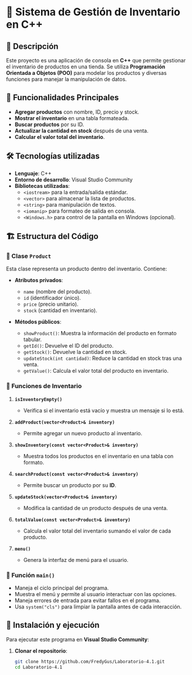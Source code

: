 # 🏪 Sistema de Gestión de Inventario en C++

## 📌 Descripción

Este proyecto es una aplicación de consola en **C++** que permite gestionar el inventario de productos en una tienda. Se utiliza **Programación Orientada a Objetos (POO)** para modelar los productos y diversas funciones para manejar la manipulación de datos.

## 🎯 Funcionalidades Principales

- **Agregar productos** con nombre, ID, precio y stock.
- **Mostrar el inventario** en una tabla formateada.
- **Buscar productos** por su ID.
- **Actualizar la cantidad en stock** después de una venta.
- **Calcular el valor total del inventario**.

## 🛠️ Tecnologías utilizadas

- **Lenguaje**: C++
- **Entorno de desarrollo**: Visual Studio Community
- **Bibliotecas utilizadas**:
  - `<iostream>` para la entrada/salida estándar.
  - `<vector>` para almacenar la lista de productos.
  - `<string>` para manipulación de textos.
  - `<iomanip>` para formateo de salida en consola.
  - `<Windows.h>` para control de la pantalla en Windows (opcional).

## 🏗️ Estructura del Código

### 🔹 Clase `Product`

Esta clase representa un producto dentro del inventario. Contiene:

- **Atributos privados**:

  - `name` (nombre del producto).
  - `id` (identificador único).
  - `price` (precio unitario).
  - `stock` (cantidad en inventario).

- **Métodos públicos**:
  - `showProduct()`: Muestra la información del producto en formato tabular.
  - `getId()`: Devuelve el ID del producto.
  - `getStock()`: Devuelve la cantidad en stock.
  - `updateStock(int cantidad)`: Reduce la cantidad en stock tras una venta.
  - `getValue()`: Calcula el valor total del producto en inventario.

### 🔹 Funciones de Inventario

1. **`isInventoryEmpty()`**

   - Verifica si el inventario está vacío y muestra un mensaje si lo está.

2. **`addProduct(vector<Product>& inventory)`**

   - Permite agregar un nuevo producto al inventario.

3. **`showInventory(const vector<Product>& inventory)`**

   - Muestra todos los productos en el inventario en una tabla con formato.

4. **`searchProduct(const vector<Product>& inventory)`**

   - Permite buscar un producto por su **ID**.

5. **`updateStock(vector<Product>& inventory)`**

   - Modifica la cantidad de un producto después de una venta.

6. **`totalValue(const vector<Product>& inventory)`**

   - Calcula el valor total del inventario sumando el valor de cada producto.

7. **`menu()`**
   - Genera la interfaz de menú para el usuario.

### 🔹 Función `main()`

- Maneja el ciclo principal del programa.
- Muestra el menú y permite al usuario interactuar con las opciones.
- Maneja errores de entrada para evitar fallos en el programa.
- Usa `system("cls")` para limpiar la pantalla antes de cada interacción.

## 🚀 Instalación y ejecución

Para ejecutar este programa en **Visual Studio Community**:

1. **Clonar el repositorio**:
   ```bash
   git clone https://github.com/FredyGus/Laboratorio-4.1.git
   cd Laboratorio-4.1
   ```
